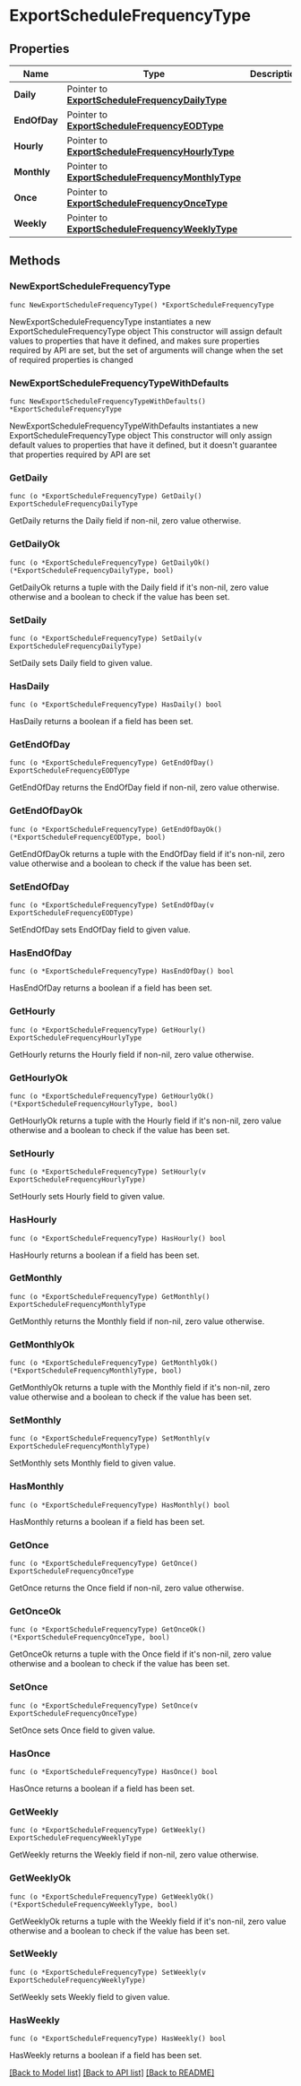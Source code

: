 # ExportScheduleFrequencyType

## Properties

Name | Type | Description | Notes
------------ | ------------- | ------------- | -------------
**Daily** | Pointer to [**ExportScheduleFrequencyDailyType**](ExportScheduleFrequencyDailyType.md) |  | [optional] 
**EndOfDay** | Pointer to [**ExportScheduleFrequencyEODType**](ExportScheduleFrequencyEODType.md) |  | [optional] 
**Hourly** | Pointer to [**ExportScheduleFrequencyHourlyType**](ExportScheduleFrequencyHourlyType.md) |  | [optional] 
**Monthly** | Pointer to [**ExportScheduleFrequencyMonthlyType**](ExportScheduleFrequencyMonthlyType.md) |  | [optional] 
**Once** | Pointer to [**ExportScheduleFrequencyOnceType**](ExportScheduleFrequencyOnceType.md) |  | [optional] 
**Weekly** | Pointer to [**ExportScheduleFrequencyWeeklyType**](ExportScheduleFrequencyWeeklyType.md) |  | [optional] 

## Methods

### NewExportScheduleFrequencyType

`func NewExportScheduleFrequencyType() *ExportScheduleFrequencyType`

NewExportScheduleFrequencyType instantiates a new ExportScheduleFrequencyType object
This constructor will assign default values to properties that have it defined,
and makes sure properties required by API are set, but the set of arguments
will change when the set of required properties is changed

### NewExportScheduleFrequencyTypeWithDefaults

`func NewExportScheduleFrequencyTypeWithDefaults() *ExportScheduleFrequencyType`

NewExportScheduleFrequencyTypeWithDefaults instantiates a new ExportScheduleFrequencyType object
This constructor will only assign default values to properties that have it defined,
but it doesn't guarantee that properties required by API are set

### GetDaily

`func (o *ExportScheduleFrequencyType) GetDaily() ExportScheduleFrequencyDailyType`

GetDaily returns the Daily field if non-nil, zero value otherwise.

### GetDailyOk

`func (o *ExportScheduleFrequencyType) GetDailyOk() (*ExportScheduleFrequencyDailyType, bool)`

GetDailyOk returns a tuple with the Daily field if it's non-nil, zero value otherwise
and a boolean to check if the value has been set.

### SetDaily

`func (o *ExportScheduleFrequencyType) SetDaily(v ExportScheduleFrequencyDailyType)`

SetDaily sets Daily field to given value.

### HasDaily

`func (o *ExportScheduleFrequencyType) HasDaily() bool`

HasDaily returns a boolean if a field has been set.

### GetEndOfDay

`func (o *ExportScheduleFrequencyType) GetEndOfDay() ExportScheduleFrequencyEODType`

GetEndOfDay returns the EndOfDay field if non-nil, zero value otherwise.

### GetEndOfDayOk

`func (o *ExportScheduleFrequencyType) GetEndOfDayOk() (*ExportScheduleFrequencyEODType, bool)`

GetEndOfDayOk returns a tuple with the EndOfDay field if it's non-nil, zero value otherwise
and a boolean to check if the value has been set.

### SetEndOfDay

`func (o *ExportScheduleFrequencyType) SetEndOfDay(v ExportScheduleFrequencyEODType)`

SetEndOfDay sets EndOfDay field to given value.

### HasEndOfDay

`func (o *ExportScheduleFrequencyType) HasEndOfDay() bool`

HasEndOfDay returns a boolean if a field has been set.

### GetHourly

`func (o *ExportScheduleFrequencyType) GetHourly() ExportScheduleFrequencyHourlyType`

GetHourly returns the Hourly field if non-nil, zero value otherwise.

### GetHourlyOk

`func (o *ExportScheduleFrequencyType) GetHourlyOk() (*ExportScheduleFrequencyHourlyType, bool)`

GetHourlyOk returns a tuple with the Hourly field if it's non-nil, zero value otherwise
and a boolean to check if the value has been set.

### SetHourly

`func (o *ExportScheduleFrequencyType) SetHourly(v ExportScheduleFrequencyHourlyType)`

SetHourly sets Hourly field to given value.

### HasHourly

`func (o *ExportScheduleFrequencyType) HasHourly() bool`

HasHourly returns a boolean if a field has been set.

### GetMonthly

`func (o *ExportScheduleFrequencyType) GetMonthly() ExportScheduleFrequencyMonthlyType`

GetMonthly returns the Monthly field if non-nil, zero value otherwise.

### GetMonthlyOk

`func (o *ExportScheduleFrequencyType) GetMonthlyOk() (*ExportScheduleFrequencyMonthlyType, bool)`

GetMonthlyOk returns a tuple with the Monthly field if it's non-nil, zero value otherwise
and a boolean to check if the value has been set.

### SetMonthly

`func (o *ExportScheduleFrequencyType) SetMonthly(v ExportScheduleFrequencyMonthlyType)`

SetMonthly sets Monthly field to given value.

### HasMonthly

`func (o *ExportScheduleFrequencyType) HasMonthly() bool`

HasMonthly returns a boolean if a field has been set.

### GetOnce

`func (o *ExportScheduleFrequencyType) GetOnce() ExportScheduleFrequencyOnceType`

GetOnce returns the Once field if non-nil, zero value otherwise.

### GetOnceOk

`func (o *ExportScheduleFrequencyType) GetOnceOk() (*ExportScheduleFrequencyOnceType, bool)`

GetOnceOk returns a tuple with the Once field if it's non-nil, zero value otherwise
and a boolean to check if the value has been set.

### SetOnce

`func (o *ExportScheduleFrequencyType) SetOnce(v ExportScheduleFrequencyOnceType)`

SetOnce sets Once field to given value.

### HasOnce

`func (o *ExportScheduleFrequencyType) HasOnce() bool`

HasOnce returns a boolean if a field has been set.

### GetWeekly

`func (o *ExportScheduleFrequencyType) GetWeekly() ExportScheduleFrequencyWeeklyType`

GetWeekly returns the Weekly field if non-nil, zero value otherwise.

### GetWeeklyOk

`func (o *ExportScheduleFrequencyType) GetWeeklyOk() (*ExportScheduleFrequencyWeeklyType, bool)`

GetWeeklyOk returns a tuple with the Weekly field if it's non-nil, zero value otherwise
and a boolean to check if the value has been set.

### SetWeekly

`func (o *ExportScheduleFrequencyType) SetWeekly(v ExportScheduleFrequencyWeeklyType)`

SetWeekly sets Weekly field to given value.

### HasWeekly

`func (o *ExportScheduleFrequencyType) HasWeekly() bool`

HasWeekly returns a boolean if a field has been set.


[[Back to Model list]](../README.md#documentation-for-models) [[Back to API list]](../README.md#documentation-for-api-endpoints) [[Back to README]](../README.md)



